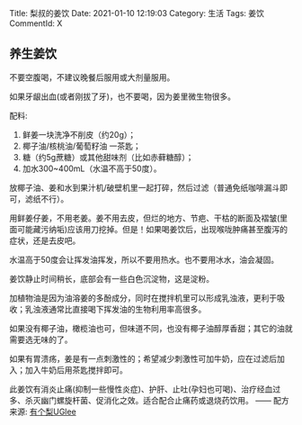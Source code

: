 Title: 梨叔的姜饮
Date: 2021-01-10 12:19:03
Category: 生活
Tags: 姜饮
CommentId: X


<!-- PELICAN_END_SUMMARY -->

## 养生姜饮

不要空腹喝，不建议晚餐后服用或大剂量服用。

如果牙龈出血(或者刚拔了牙)，也不要喝，因为姜里微生物很多。


<p class="list-title">配料:</p>

1. 鲜姜一块洗净不削皮（约20g）；
2. 椰子油/核桃油/葡萄籽油 一茶匙；
3. 糖（约5g蔗糖）或其他甜味剂（比如赤藓糖醇）；
4. 加水300~400mL（水温不高于50度）。


放椰子油、姜和水到果汁机/破壁机里一起打碎，然后过滤（普通免纸咖啡漏斗即可，滤纸不行）。

用鲜姜仔姜，不用老姜。姜不用去皮，但烂的地方、节疤、干枯的断面及褶皱(里面可能藏污纳垢)应该用刀挖掉。但是！如果喝姜饮后，出现喉咙肿痛甚至腹泻的症状，还是去皮吧。

水温高于50度会让挥发油挥发，所以不要用热水。也不要用冰水，油会凝固。

姜饮静止时间稍长，底部会有一些白色沉淀物，这是淀粉。

加植物油是因为油溶姜的多酚成分，同时在搅拌机里可以形成乳浊液，更利于吸收；乳浊液通常比直接喝下挥发油的生物利用率高很多。

如果没有椰子油，橄榄油也可，但味道不同，也没有椰子油醇厚香甜；其它的油就需要选无味的了。

如果有胃溃疡，姜是有一点刺激性的；希望减少刺激性可加牛奶，应在过滤后加入；加入牛奶后用茶匙搅拌即可。


此姜饮有消炎止痛(抑制一些慢性炎症)、护肝、止吐(孕妇也可喝)、治疗经血过多、杀灭幽门螺旋杆菌、促消化之效。适合配合止痛药或退烧药饮用。 —— 配方来源: [有个梨UGlee](http://weibo.com/u/1655747731)
